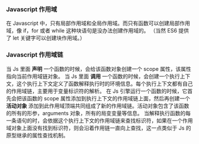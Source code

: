 ### Javascript 作用域

在 Javascript 中，只有局部作用域和全局作用域。而只有函数可以创建局部作用域，像 if，for 或者 while 这种块语句是没办法创建作用域的。 （当然 ES6 提供了 let 关键字可以创建块作用域。）

### Javascript 作用域链
当 Js 里面 **声明** 一个函数的时候，会给该函数对象创建一个 scope 属性，该属性指向当前作用域链对象。
当 Js 里面 **调用** 一个函数的时候，会创建一个执行上下文，这个执行上下文定义了函数解释执行时的环境信息。每个执行上下文都有自己的作用域链，主要用于变量标识符的解析。
在 Js 引擎运行一个函数的时候，它首先会把该函数的 scope 属性添加到执行上下文的作用域链上面，然后再创建一个 **活动对象** 添加到此作用域顶端共同组成了新的作用域链。活动对象包含了该函数的所有的形参，arguments 对象，所有的局变变量等信息。
当解释执行函数的每一条语句的时，会依据这个执行上下文的作用域链来查找标识符，如果在一个作用域对象上面没有找到标识符，则会沿着作用链一直向上查找，这一点类似于 Js 的原型继承的属性查找机制。